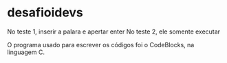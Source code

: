 # desafioidevs

No teste 1, inserir a palara e apertar enter
No teste 2, ele somente executar

O programa usado para escrever os códigos foi o CodeBlocks, na linguagem C.
